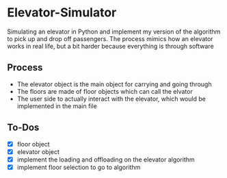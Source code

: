 # Elevator-Simulator
Simulating an elevator in Python and implement my version of the algorithm to pick up and drop off passengers. The process mimics how an elevator works in real life, but a bit harder because everything is through software 

## Process 
- The elevator object is the main object for carrying and going through 
- The floors are made of floor objects which can call the elvator 
- The user side to actually interact with the elevator, which would be implemented in the main file 


## To-Dos  
- [x] floor object 
- [x] elevator object 
- [x] implement the loading and offloading on the elevator algorithm
- [x] implement floor selection to go to algorithm 